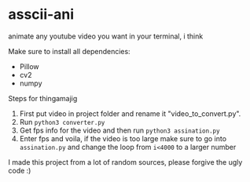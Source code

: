# asscii-ani
animate any youtube video you want in your terminal, i think

Make sure to install all dependencies: 
- Pillow
- cv2
- numpy

Steps for thingamajig
1. First put video in project folder and rename it "video_to_convert.py".
2. Run ``python3 converter.py``
3. Get fps info for the video and then run ``python3 assination.py``
4. Enter fps and voila, if the video is too large make sure to go into ``assination.py`` and change the loop from ``i<4000`` to a larger number

I made this project from a lot of random sources, please forgive the ugly code :)
